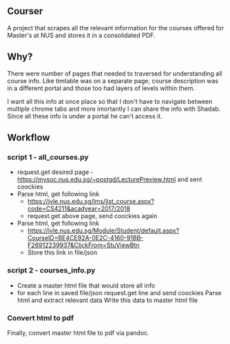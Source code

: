 ## Courser

A project that scrapes all the relevant information for the courses offered for Master's at NUS and stores it in a consolidated PDF.

## Why?

There were number of pages that needed to traversed for understanding all course info.
Like timtable was on a separate page, course description was in a different portal and those too had layers of levels within them. 

I want all this info at once place so that I don't have to navigate between multiple chrome tabs and more imortantly I can share the info with Shadab.
Since all these info is under a portal he can't access it. 


## Workflow

### script 1 - all_courses.py

* request.get desired page - https://mysoc.nus.edu.sg/~postgd/LecturePreview.html and sent coockies
* Parse html, get following link
    * https://ivle.nus.edu.sg/lms/list_course.aspx?code=CS4211&acadyear=2017/2018
    * request.get above page, send coockies again
* Parse html, get following link
    * https://ivle.nus.edu.sg/Module/Student/default.aspx?CourseID=BE4CE92A-0E2C-4160-91BB-F26912239937&ClickFrom=StuViewBtn
    * Store this link in file/json


### script 2 - courses_info.py

* Create a master html file that would store all info
* for each line in saved file/json
    request.get line and send coockies
    Parse html and extract relevant data
    Write this data to master html file


### Convert html to pdf

Finally, convert master html file to pdf via pandoc.

